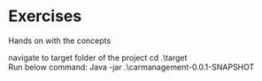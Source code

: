 # Exercises
Hands on with the concepts

navigate to target folder of the project
cd .\target\
Run below command:
Java -jar .\carmanagement-0.0.1-SNAPSHOT
